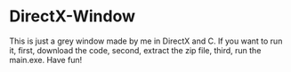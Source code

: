 # DirectX-Window
This is just a grey window made by me in DirectX and C. If you want to run it, first, download the code, second, extract the zip file, third, run the main.exe. Have fun!
